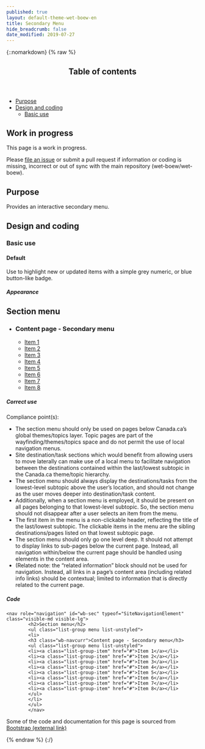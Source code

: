 ```yaml
---
published: true
layout: default-theme-wet-boew-en
title: Secondary Menu
hide_breadcrumb: false
date_modified: 2019-07-27
---
```

{::nomarkdown}
{% raw %}
  <span class="wb-prettify all-pre"></span>
  <div class="row">
    <nav role="navigation" class="col-md-8">
      <div class="panel panel-default">
        <header class="panel-heading">
          <h2 class="panel-title">Table of contents</h2>
        </header>
        <div class="panel-body">
          <ul>
            <li><a href="#purpose">Purpose</a></li>
            <li><a href="#design">Design and coding</a>
              <ul>
                <li><a href="#basic">Basic use</a></li>
              </ul>
            </li>
          </ul>
        </div>
      </div>
    </nav>
    <section class="col-md-4">
      <div class="panel panel-warning">
        <div class="panel-body">
          <h2 class="mrgn-tp-0 h4 text-warning"><span class="fa fa-exclamation-triangle"></span> Work in progress</h2>
          <p>This page is a work in progress.</p>
          <p>Please <a href="https://github.com/wet-boew/wet-boew-styleguide/issues/new">file an issue</a> or submit a pull request if information or coding is missing, incorrect or out of sync with the main repository (wet-boew/wet-boew).</p>
        </div>
      </div>
    </section>
  </div>
  <section>
    <h2 id="purpose"><span class="fa-stack"><span class="fa fa-circle fa-stack-2x"></span><span class="fa fa-info fa-stack-1x fa-inverse"></span></span> Purpose</h2>
    <p>Provides an interactive secondary menu.</p>
  </section>
  <h2 id="design"><span class="fa-stack"><span class="fa fa-circle fa-stack-2x"></span><span class="fa fa-paint-brush fa-stack-1x fa-inverse"></span></span> Design and coding</h2>
  <h3 id="basic">Basic use</h3>
  <h4 id="default"><span class="fa-stack"><span class="fa fa-circle fa-stack-2x"></span><span class="fas fa-cogs fa-stack-1x fa-inverse"></span></span> Default</h4>
  <p>Use to highlight new or updated items with a simple grey numeric, or  blue button-like badge. </p>
  <div class="row">
    <div class="col-md-3">
      <div class="panel panel-default">
        <div class="panel-body">
          <h5 class="mrgn-tp-0 h5">Appearance</h5>
          <nav role="navigation" id="wb-sec" typeof="SiteNavigationElement" class="visible-md visible-lg">
            <h2>Section menu</h2>
            <ul class="list-group menu list-unstyled">
              <li>
                <h3 class="wb-navcurr">Content page - Secondary menu</h3>
                <ul class="list-group menu list-unstyled">
                  <li><a class="list-group-item" href="#">Item 1</a></li>
                  <li><a class="list-group-item" href="#">Item 2</a></li>
                  <li><a class="list-group-item" href="#">Item 3</a></li>
                  <li><a class="list-group-item" href="#">Item 4</a></li>
                  <li><a class="list-group-item" href="#">Item 5</a></li>
                  <li><a class="list-group-item" href="#">Item 6</a></li>
                  <li><a class="list-group-item" href="#">Item 7</a></li>
                  <li><a class="list-group-item" href="#">Item 8</a></li>
                </ul>
              </li>
            </ul>
          </nav>
        </div>
      </div>
    </div>
    <div class="col-md-5">
      <h5 class="mrgn-tp-0 text-success"><span class="glyphicon glyphicon-ok-circle"></span> Correct use</h5>
      <p>Compliance point(s):</p>
      <ul>
        <li>The section menu should only be used on pages below Canada.ca’s global themes/topics layer. Topic pages are part of the wayfinding/themes/topics space and do not permit the use of local navigation menus.</li>
        <li>Site destination/task sections which would benefit from allowing users to move laterally can make use of a local menu to facilitate navigation between the destinations contained within the last/lowest subtopic in the Canada.ca theme/topic hierarchy.</li>
        <li>The section menu should always display the destinations/tasks from the lowest-level subtopic above the user’s location, and should not change as the user moves deeper into destination/task content.</li>
        <li>Additionally, when a section menu is employed, it should be present on all pages belonging to that lowest-level subtopic. So, the section menu should not disappear after a user selects an item from the menu.</li>
        <li>The first item in the menu is a non-clickable header, reflecting the title of the last/lowest subtopic. The clickable items in the menu are the sibling destinations/pages listed on that lowest subtopic page.</li>
        <li>The section menu should only go one level deep. It should not attempt to display links to sub-pages below the current page. Instead, all navigation within/below the current page should be handled using elements in the content area.</li>
        <li>(Related note: the “related information” block should not be used for navigation. Instead, all links in a page’s content area (including related info links) should be contextual; limited to information that is directly related to the current page.</li>
      </ul>
    </div>
    <div class="col-md-4">
      <h5 class="mrgn-tp-0">Code</h5>
      <pre><code>&lt;nav role="navigation" id="wb-sec" typeof="SiteNavigationElement" class="visible-md visible-lg"&gt;
        &lt;h2&gt;Section menu&lt;/h2&gt;
        &lt;ul class="list-group menu list-unstyled"&gt;
        &lt;li&gt;
        &lt;h3 class="wb-navcurr"&gt;Content page - Secondary menu&lt;/h3&gt;
        &lt;ul class="list-group menu list-unstyled"&gt;
        &lt;li&gt;&lt;a class="list-group-item" href="#"&gt;Item 1&lt;/a&gt;&lt;/li&gt;
        &lt;li&gt;&lt;a class="list-group-item" href="#"&gt;Item 2&lt;/a&gt;&lt;/li&gt;
        &lt;li&gt;&lt;a class="list-group-item" href="#"&gt;Item 3&lt;/a&gt;&lt;/li&gt;
        &lt;li&gt;&lt;a class="list-group-item" href="#"&gt;Item 4&lt;/a&gt;&lt;/li&gt;
        &lt;li&gt;&lt;a class="list-group-item" href="#"&gt;Item 5&lt;/a&gt;&lt;/li&gt;
        &lt;li&gt;&lt;a class="list-group-item" href="#"&gt;Item 6&lt;/a&gt;&lt;/li&gt;
        &lt;li&gt;&lt;a class="list-group-item" href="#"&gt;Item 7&lt;/a&gt;&lt;/li&gt;
        &lt;li&gt;&lt;a class="list-group-item" href="#"&gt;Item 8&lt;/a&gt;&lt;/li&gt;
        &lt;/ul&gt;
        &lt;/li&gt;
        &lt;/ul&gt;
        &lt;/nav&gt;</code></pre>
    </div>
  </div>
  <p class="mrgn-tp-lg text-muted">Some of the code and documentation for this page is sourced from <a href="https://getbootstrap.com/" >Bootstrap<span  class="wb-inv"> (external link)</span></a></p>
{% endraw %}
{:/}
